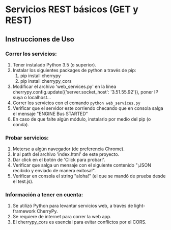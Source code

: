 # Servicios REST básicos (GET y REST)
## Instrucciones de Uso
### Correr los servicios:
1. Tener instalado Python 3.5 (o superior).
2. Instalar los siguientes packages de python a través de pip:
    1. pip install cherrypy
    2. pip install cherrypy_cors
3. Modificar el archivo 'web_services.py' en la línea cherrypy.config.update({'server.socket_host': '3.51.55.92'}), poner IP suya o localhost...
4. Correr los servicios con el comando `python web_services.py`
5. Verificar que el servidor este corriendo checando que en consola salga el mensaje "ENGINE Bus STARTED"
6. En caso de que falte algún módulo, instalarlo por medio del pip (o conda).

### Probar servicios:
1. Meterse a algún navegador (de preferencia Chrome).
2. Ir al path del archivo 'index.html' de este proyecto.
3. Dar click en el botón de 'Click para probar!'.
4. Verificar que salga un mensaje con el siguiente contenido "¡JSON recibido y enviado de manera exitosa!".
5. Verificar en consola el string "aloha!" (el que se mandó de prueba desde el test.js).

### Información a tener en cuenta:
1. Se utilizó Python para levantar servicios web, a través de light-framework CherryPy.
2. Se requiere de internet para correr la web app.
3. El cherrypy_cors es esencial para evitar conflictos por el CORS.